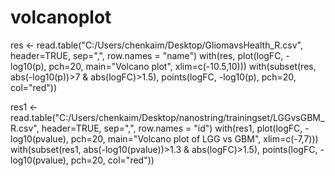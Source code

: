 # volcanoplot
 res <- read.table("C:/Users/chenkaim/Desktop/GliomavsHealth_R.csv", header=TRUE, sep=",", row.names = "name")
 with(res, plot(logFC, -log10(p), pch=20, main="Volcano plot", xlim=c(-10.5,10)))
with(subset(res, abs(-log10(p))>7 & abs(logFC)>1.5), points(logFC, -log10(p), pch=20, col="red"))




 res1 <- read.table("C:/Users/chenkaim/Desktop/nanostring/trainingset/LGGvsGBM_R.csv", header=TRUE, sep=",", row.names = "id")
with(res1, plot(logFC, -log10(pvalue), pch=20, main="Volcano plot of LGG vs GBM", xlim=c(-7,7)))
with(subset(res1, abs(-log10(pvalue))>1.3 & abs(logFC)>1.5), points(logFC, -log10(pvalue), pch=20, col="red"))
